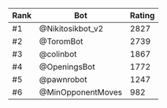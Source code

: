 Rank|Bot|Rating
---|---|---
#1|@Nikitosikbot_v2|2827
#2|@ToromBot|2739
#3|@colinbot|1867
#4|@OpeningsBot|1772
#5|@pawnrobot|1247
#6|@MinOpponentMoves|982
